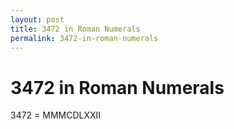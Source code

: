 ```yaml
---
layout: post
title: 3472 in Roman Numerals
permalink: 3472-in-roman-numerals
---
```


# 3472 in Roman Numerals

3472 = MMMCDLXXII
